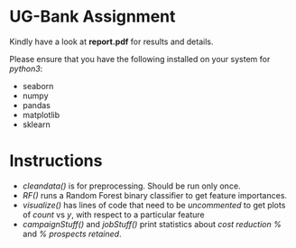# UG-Bank Assignment

Kindly have a look at **report.pdf** for results and details.

Please ensure that you have the following installed on your system for *python3*:
* seaborn
* numpy
* pandas
* matplotlib
* sklearn

# Instructions

* *cleandata()* is for preprocessing. Should be run only once.
* *RF()* runs a Random Forest binary classifier to get feature importances.
* *visualize()* has lines of code that need to be *uncommented* to get plots of *count* vs *y*, with respect to a particular feature
* *campaignStuff()* and *jobStuff()* print statistics about *cost reduction %* and *% prospects retained*.